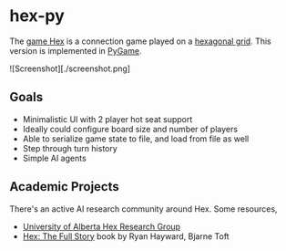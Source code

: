 # hex-py

The [game Hex](https://en.wikipedia.org/wiki/Hex_(board_game)) is a connection game played on a [hexagonal grid](https://www.redblobgames.com/grids/hexagons/). This version is implemented in [PyGame](https://www.pygame.org/).

![Screenshot][./screenshot.png]

## Goals

* Minimalistic UI with 2 player hot seat support
* Ideally could configure board size and number of players
* Able to serialize game state to file, and load from file as well
* Step through turn history
* Simple AI agents

## Academic Projects

There's an active AI research community around Hex. Some resources,

* [University of Alberta Hex Research Group](https://webdocs.cs.ualberta.ca/~hayward/hex/)
* [Hex: The Full Story](https://www.routledge.com/Hex-Inside-and-Out-The-Full-Story/Hayward-Toft/p/book/) book by Ryan Hayward, Bjarne Toft
